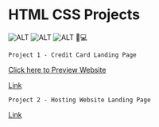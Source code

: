 # HTML CSS Projects

![ALT](https://img.shields.io/badge/-HTML-red)
![ALT](https://img.shields.io/badge/-CSS-yellow)
![ALT](https://img.shields.io/badge/-RESPONSIVE-green)
📱💻

`Project 1 - Credit Card Landing Page`

[Click here to Preview Website](https://tu-card.netlify.app/)

[Link](./Project%201%20-%20Credit%20Card%20Landing%20Page/README.md)

`Project 2 - Hosting Website Landing Page`

<!-- [Click here to Preview Website](https://tu-card.netlify.app/) -->

[Link](./Project%202%20-%20Hosting%20Site%20Landing%20Page/README.md)
